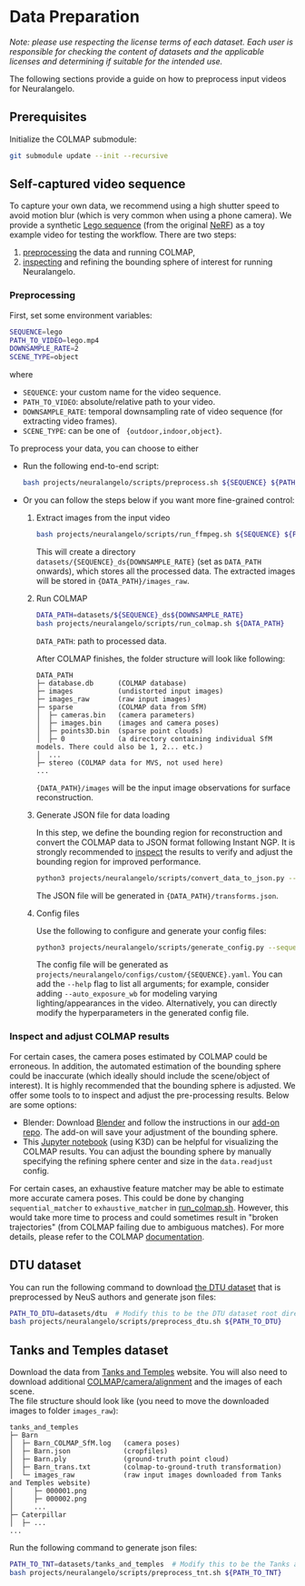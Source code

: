 # Data Preparation

*Note: please use respecting the license terms of each dataset. Each user is responsible for checking the content of datasets and the applicable licenses and determining if suitable for the intended use.*

The following sections provide a guide on how to preprocess input videos for Neuralangelo.

## Prerequisites
Initialize the COLMAP submodule:
```bash
git submodule update --init --recursive
```

## Self-captured video sequence
To capture your own data, we recommend using a high shutter speed to avoid motion blur (which is very common when using a phone camera). We provide a synthetic [Lego sequence](https://drive.google.com/file/d/1yWoZ4Hk3FgmV3pd34ZbW7jEqgqyJgzHy/view?usp=drive_link) (from the original [NeRF](https://github.com/bmild/nerf)) as a toy example video for testing the workflow. There are two steps:
1. [preprocessing](#preprocessing) the data and running COLMAP,
2. [inspecting](#inspect-and-adjust-colmap-results) and refining the bounding sphere of interest for running Neuralangelo.

### Preprocessing
First, set some environment variables:
```bash
SEQUENCE=lego
PATH_TO_VIDEO=lego.mp4
DOWNSAMPLE_RATE=2
SCENE_TYPE=object
```
where
- `SEQUENCE`: your custom name for the video sequence.
- `PATH_TO_VIDEO`: absolute/relative path to your video.
- `DOWNSAMPLE_RATE`: temporal downsampling rate of video sequence (for extracting video frames).
- `SCENE_TYPE`: can be one of ` {outdoor,indoor,object}`.

To preprocess your data, you can choose to either

- Run the following end-to-end script:
    ```bash
    bash projects/neuralangelo/scripts/preprocess.sh ${SEQUENCE} ${PATH_TO_VIDEO} ${DOWNSAMPLE_RATE} ${SCENE_TYPE}
    ```

- Or you can follow the steps below if you want more fine-grained control:

    1. Extract images from the input video

        ```bash
        bash projects/neuralangelo/scripts/run_ffmpeg.sh ${SEQUENCE} ${PATH_TO_VIDEO} ${DOWNSAMPLE_RATE}
        ```
        This will create a directory `datasets/{SEQUENCE}_ds{DOWNSAMPLE_RATE}` (set as `DATA_PATH` onwards), which stores all the processed data.
        The extracted images will be stored in `{DATA_PATH}/images_raw`.

    2. Run COLMAP

        ```bash
        DATA_PATH=datasets/${SEQUENCE}_ds${DOWNSAMPLE_RATE}
        bash projects/neuralangelo/scripts/run_colmap.sh ${DATA_PATH}
        ```
        `DATA_PATH`: path to processed data.

        After COLMAP finishes, the folder structure will look like following:
        ```
        DATA_PATH
        ├─ database.db      (COLMAP database)
        ├─ images           (undistorted input images)
        ├─ images_raw       (raw input images)
        ├─ sparse           (COLMAP data from SfM)
        │  ├─ cameras.bin   (camera parameters)
        │  ├─ images.bin    (images and camera poses)
        │  ├─ points3D.bin  (sparse point clouds)
        │  ├─ 0             (a directory containing individual SfM models. There could also be 1, 2... etc.)
        │  ...
        ├─ stereo (COLMAP data for MVS, not used here)
        ...
        ```
        `{DATA_PATH}/images` will be the input image observations for surface reconstruction.

    3. Generate JSON file for data loading

        In this step, we define the bounding region for reconstruction and convert the COLMAP data to JSON format following Instant NGP.
        It is strongly recommended to [inspect](#inspect-and-adjust-colmap-results) the results to verify and adjust the bounding region for improved performance.
        ```bash
        python3 projects/neuralangelo/scripts/convert_data_to_json.py --data_dir ${DATA_PATH} --scene_type ${SCENE_TYPE}
        ```
        The JSON file will be generated in `{DATA_PATH}/transforms.json`.

    4. Config files

        Use the following to configure and generate your config files:
        ```bash
        python3 projects/neuralangelo/scripts/generate_config.py --sequence_name ${SEQUENCE} --data_dir ${DATA_PATH} --scene_type ${SCENE_TYPE}
        ```
        The config file will be generated as `projects/neuralangelo/configs/custom/{SEQUENCE}.yaml`.
        You can add the `--help` flag to list all arguments; for example, consider adding `--auto_exposure_wb` for modeling varying lighting/appearances in the video.
        Alternatively, you can directly modify the hyperparameters in the generated config file.

### Inspect and adjust COLMAP results

For certain cases, the camera poses estimated by COLMAP could be erroneous. In addition, the automated estimation of the bounding sphere could be inaccurate (which ideally should include the scene/object of interest). It is highly recommended that the bounding sphere is adjusted. 
We offer some tools to to inspect and adjust the pre-processing results. Below are some options:

- Blender: Download [Blender](https://www.blender.org/download/) and follow the instructions in our [add-on repo](https://github.com/mli0603/BlenderNeuralangelo). The add-on will save your adjustment of the bounding sphere.
- This [Jupyter notebook](projects/neuralangelo/scripts/visualize_colmap.ipynb) (using K3D) can be helpful for visualizing the COLMAP results. You can adjust the bounding sphere by manually specifying the refining sphere center and size in the `data.readjust` config.

For certain cases, an exhaustive feature matcher may be able to estimate more accurate camera poses.
This could be done by changing `sequential_matcher` to `exhaustive_matcher` in [run_colmap.sh](https://github.com/NVlabs/neuralangelo/blob/main/projects/neuralangelo/scripts/run_colmap.sh#L24).
However, this would take more time to process and could sometimes result in "broken trajectories" (from COLMAP failing due to ambiguous matches).
For more details, please refer to the COLMAP [documentation](https://colmap.github.io/).

## DTU dataset
You can run the following command to download [the DTU dataset](https://roboimagedata.compute.dtu.dk/?page_id=36) that is preprocessed by NeuS authors and generate json files:
```bash
PATH_TO_DTU=datasets/dtu  # Modify this to be the DTU dataset root directory.
bash projects/neuralangelo/scripts/preprocess_dtu.sh ${PATH_TO_DTU}
```

## Tanks and Temples dataset
Download the data from [Tanks and Temples](https://tanksandtemples.org/download/) website.
You will also need to download additional [COLMAP/camera/alignment](https://drive.google.com/file/d/1jAr3IDvhVmmYeDWi0D_JfgiHcl70rzVE/view?resourcekey=) and the images of each scene.  
The file structure should look like (you need to move the downloaded images to folder `images_raw`):
```
tanks_and_temples
├─ Barn
│  ├─ Barn_COLMAP_SfM.log   (camera poses)
│  ├─ Barn.json             (cropfiles)
│  ├─ Barn.ply              (ground-truth point cloud)
│  ├─ Barn_trans.txt        (colmap-to-ground-truth transformation)
│  └─ images_raw            (raw input images downloaded from Tanks and Temples website)
│     ├─ 000001.png
│     ├─ 000002.png
│     ...
├─ Caterpillar
│  ├─ ...
...
```
Run the following command to generate json files:
```bash
PATH_TO_TNT=datasets/tanks_and_temples  # Modify this to be the Tanks and Temples root directory.
bash projects/neuralangelo/scripts/preprocess_tnt.sh ${PATH_TO_TNT}
```
